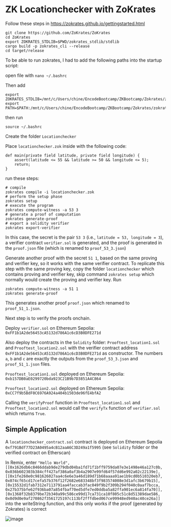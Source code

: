 # ZK Locationchecker with ZoKrates

Follow these steps in https://zokrates.github.io/gettingstarted.html

```
git clone https://github.com/ZoKrates/ZoKrates
cd ZoKrates
export ZOKRATES_STDLIB=$PWD/zokrates_stdlib/stdlib
cargo build -p zokrates_cli --release
cd target/release
```

To be able to run zokrates, I had to add the following paths into the startup script:

open file with `nano ~/.bashrc`

Then add 

```
export ZOKRATES_STDLIB=/mnt/c/Users/chine/EncodeBootcamp/ZKBootcamp/Zokrates/zokrates/zokrates_stdlib/stdlib
export PATH=$PATH:/mnt/c/Users/chine/EncodeBootcamp/ZKBootcamp/Zokrates/zokrates/target/release
```

then run 

`source ~/.bashrc`

Create the folder `Locationchecker`

Place `locationchecker.zok` inside with the following code:

```
def main(private field latitude, private field longitude) {
	assert(latitude <= 55 && latitude >= 50 && longitude <= 5);
	return;
}
```

run these steps:

```
# compile
zokrates compile -i locationchecker.zok
# perform the setup phase
zokrates setup
# execute the program
zokrates compute-witness -a 53 3
# generate a proof of computation
zokrates generate-proof
# export a solidity verifier
zokrates export-verifier
```

In this case, the secret is the pair `53 3` (i.e., `latitude = 53, longitude = 3`), a verifier contract `verifier.sol` is generated, and the proof is generated in the `proof.json` file (which is renamed to `proof_53_3.json`)

Generate another proof with the secret `51 1`, based on the same proving and verifier key, so it works with the same verifier contract. To replicate this step with the same proving key, copy the folder `locationchecker` which contains proving and verifier key, skip command `zokrates setup` which normally would create the proving and verifier key. Run

```
zokrates compute-witness -a 51 1
zokrates generate-proof
```

This generates another proof `proof.json` which renamed to `proof_51_1.json`.

Next step is to verify the proofs onchain.

Deploy `verifier.sol` on Ethereum Sepolia: `0xFF1b1A2de56453cA5132d786A1c6cD3B0DFE271d`

Also deploy the contracts in the `Solidity` folder: `Prooftest_location1.sol` and `Prooftest_location2.sol` with the verifier contract address `0xFF1b1A2de56453cA5132d786A1c6cD3B0DFE271d` as constructor. The numbers `a`, `b` and `c` are exactly the outputs from the `proof_53_3.json` and `proof_51_1.json` files.

`Prooftest_location1.sol` deployed on Ethereum Sepolia: `0xb157DB0aE0299720bda923C21B9b7D3851A4C864`

`Prooftest_location2.sol` deployed on Ethereum Sepolia: `0xCC7f9b5BdF0C6976A924a404b1503de96fE4bfA2`

Calling the `verifyProof` function in `Prooftest_location1.sol` and `Prooftest_location2.sol` would call the `verifyTx` function of `verifier.sol` which returns `True`.

## Simple Application

A `locationchecker_contract.sol` contract is deployed on Ethereum Sepolia `0xf791Bdf77D23A0495a4cB12aaA6C3D249a1f5995` (see `Solidity` folder or the verified contract on Etherscan)

In Remix, enter `"Hello World", [[0x1626db6c8466ddab9de279dbd04ba1fd71f1bff9759da07e3e1498e46a127c0b, 0x036b602303b384cff427af386a0af3b4a2907e99fd64f57dd6e992a02c22139e], [[0x1fe260e0c981626027aa4c6e6e3a46d189d71b68aaaa91ae1b9cd0b510320eb7, 0x074cf65cd17cefa57b376f12f2682e683348bf3f983574008e3d1afc3b679b15], [0x15532d1fab7312e7113791aa4faccab3fac049f9b2f309b294f040c0aaf7bcca, 0x27b375bfe62f936ba07a854fbaf70ed5dfe7ed0ddba5a82ffa901ec6a814fa70]], [0x1368f32b8379be72b340a99c586ce99d17ca731ca10f805c51c8d51389dae586, 0x0d9d0e9af270862f3561725197c113bf2fffdbed067ce99948ed940ac40ce26a]]` into the writeString function, and this only works if the proof (generated by Zokrates) is correct


![image](https://github.com/BigBangInfinity/Encode_ZKBootcamp_Homework/assets/37957341/3f2ce7fd-eb02-40e6-80b8-b7c1389c1edc)
